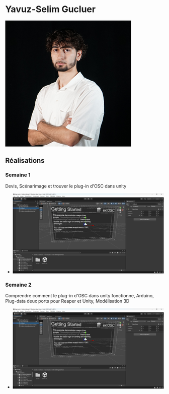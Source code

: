 # Yavuz-Selim Gucluer

 ![Yavuz](../medias/yavuz.png)

 ## Réalisations

 <!-- Une image par semaine de la réalisation dont tu es le plus fier avec une légende -->
### Semaine 1
Devis, Scénarimage et trouver le plug-in d'OSC dans unity
* ![S1 Plug-in Osc Unity](medias/osc_unity.png)

### Semaine 2
Comprendre comment le plug-in d'OSC dans unity fonctionne, Arduino, Plug-data deux ports pour Reaper et Unity, Modélisation 3D
* ![S1 Plug-in Osc Unity](medias/osc_unity.png)
